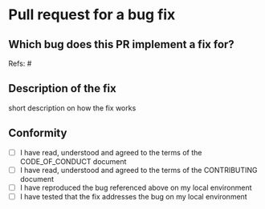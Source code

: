 # Pull request for a bug fix

## Which bug does this PR implement a fix for?

Refs: #<issue number>
  
## Description of the fix
  
short description on how the fix works
  
## Conformity
  
  * [ ] I have read, understood and agreed to the terms of the CODE_OF_CONDUCT document
  * [ ] I have read, understood and agreed to the terms of the CONTRIBUTING document
  * [ ] I have reproduced the bug referenced above on my local environment
  * [ ] I have tested that the fix addresses the bug on my local environment
